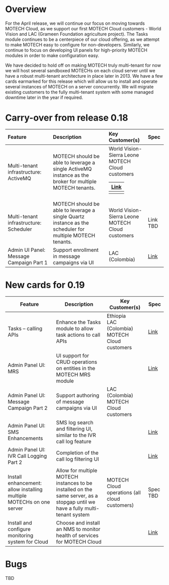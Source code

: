 # Overview #
For the April release, we will continue our focus on moving towards MOTECH Cloud, as we support our first MOTECH Cloud customers - World Vision and LAC (Grameen Foundation agriculture project). The Tasks module continues to be a centerpiece of our cloud offering, as we attempt to make MOTECH easy to configure for non-developers. Similarly, we continue to focus on developing UI panels for high-priority MOTECH modules in order to make configuration easy.

We have decided to hold off on making MOTECH truly multi-tenant for now we will host several sandboxed MOTECHs on each cloud server until we have a robust multi-tenant architecture in place later in 2013. We have a few cards earmarked for this release which will allow us to install and operate several instances of MOTECH on a server concurrently. We will migrate existing customers to the fully multi-tenant system with some managed downtime later in the year if required.

# Carry-over from release 0.18 #
| **Feature** | **Description** | **Key Customer(s)** | **Spec** |
|:------------|:----------------|:--------------------|:---------|
| Multi-tenant infrastructure: ActiveMQ | MOTECH should be able to leverage a single ActiveMQ instance as the broker for multiple MOTECH tenants. | World Vision-Sierra Leone<br>MOTECH Cloud customers <table><thead><th> <a href='https://trello.com/c/QamFId4M'>Link</a> </th></thead><tbody>
<tr><td> Multi-tenant infrastructure: Scheduler </td><td> MOTECH should be able to leverage a single Quartz instance as the scheduler for multiple MOTECH tenants. </td><td> World Vision-Sierra Leone<br>MOTECH Cloud customers </td><td> Link TBD </td></tr>
<tr><td> Admin UI Panel: Message Campaign Part 1 </td><td> Support enrollment in message campaigns via UI </td><td> LAC (Colombia) </td><td> <a href='https://docs.google.com/a/grameenfoundation.org/file/d/0Bx0Y9F3GRf6pSk1YYVNUaW5XTzA/edit'>Link</a> </td></tr></tbody></table>

<h1>New cards for 0.19</h1>
<table><thead><th> <b>Feature</b> </th><th> <b>Description</b> </th><th> <b>Key Customer(s)</b> </th><th> <b>Spec</b> </th></thead><tbody>
<tr><td> Tasks – calling APIs </td><td> Enhance the Tasks module to allow task actions to call APIs </td><td> Ethiopia <br>LAC (Colombia) <br>MOTECH Cloud customers </td><td> <a href='https://docs.google.com/a/grameenfoundation.org/file/d/0B6__Hl_QLjI4aXotc0dBRDJXbU0/edit'>Link</a> </td></tr>
<tr><td> Admin Panel UI: MRS </td><td> UI support for CRUD operations on entities in the MOTECH MRS module </td><td>  </td><td> <a href=''>Link</a> </td></tr>
<tr><td> Admin Panel UI: Message Campaign Part 2 </td><td> Support authoring of message campaigns via UI </td><td> LAC (Colombia) <br>MOTECH Cloud customers </td><td>  </td></tr>
<tr><td> Admin Panel UI: SMS Enhancements </td><td> SMS log search and filtering UI, similar to the IVR call log feature </td><td>  </td><td> <a href=''>Link</a> </td></tr>
<tr><td> Admin Panel UI: IVR Call Logging Part 2 </td><td> Completion of the call log filtering UI </td><td>  </td><td> <a href=''>Link</a> </td></tr>
<tr><td> Install enhancement: allow installing multiple MOTECHs on one server </td><td> Allow for multiple MOTECH instances to be installed on the same server, as a stopgap until we have a fully multi-tenant system </td><td> MOTECH Cloud operations (all cloud customers) </td><td> Spec TBD </td></tr>
<tr><td> Install and configure monitoring system for Cloud </td><td> Choose and install an NMS to monitor health of services for MOTECH Cloud </td><td>  </td><td> <a href=''>Link</a> </td></tr></tbody></table>


<h1>Bugs</h1>
TBD